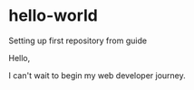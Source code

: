 # hello-world
Setting up first repository from guide

Hello,

I can't wait to begin my web developer journey.
